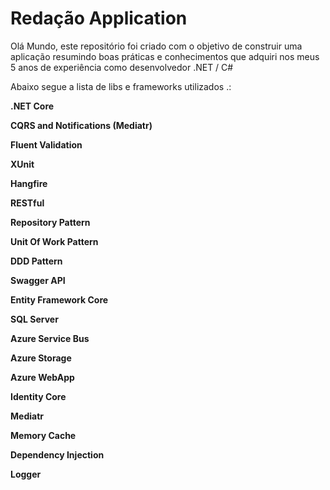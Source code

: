 
# Redação Application

Olá Mundo, este repositório foi criado com o objetivo de construir uma aplicação resumindo boas práticas e conhecimentos que adquiri nos meus 5 anos de experiência como desenvolvedor .NET / C#

Abaixo segue a lista de libs e frameworks utilizados .:


**.NET Core** 

**CQRS and Notifications (Mediatr)**

**Fluent Validation**

**XUnit**

**Hangfire**

**RESTful**

**Repository Pattern**

**Unit Of Work Pattern**

**DDD Pattern**

**Swagger API**

**Entity Framework Core**

**SQL Server**

**Azure Service Bus**

**Azure Storage**

**Azure WebApp**

**Identity Core**

**Mediatr**

**Memory Cache**

**Dependency Injection**

**Logger**
